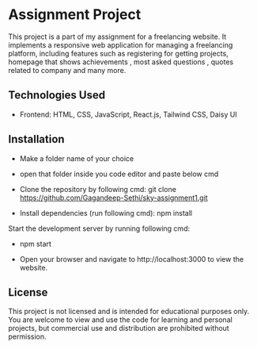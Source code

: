 # Assignment Project

This project is a part of my assignment for a freelancing website. It implements a responsive web application for managing a freelancing platform, including features such as registering for getting projects, homepage that shows achievements , most asked questions , quotes related to company and many more.

## Technologies Used

- Frontend: HTML, CSS, JavaScript, React.js, Tailwind CSS, Daisy UI

## Installation

- Make a folder name of your choice

- open that folder inside you code editor and paste below cmd

- Clone the repository by following cmd:
  git clone https://github.com/Gagandeep-Sethi/sky-assignment1.git

- Install dependencies (run following cmd): npm install

Start the development server by running following cmd:

- npm start

- Open your browser and navigate to http://localhost:3000 to view the website.

## License

This project is not licensed and is intended for educational purposes only. You are welcome to view and use the code for learning and personal projects, but commercial use and distribution are prohibited without permission.
